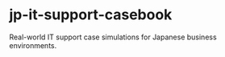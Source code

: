 # jp-it-support-casebook
Real-world IT support case simulations for Japanese business environments.
